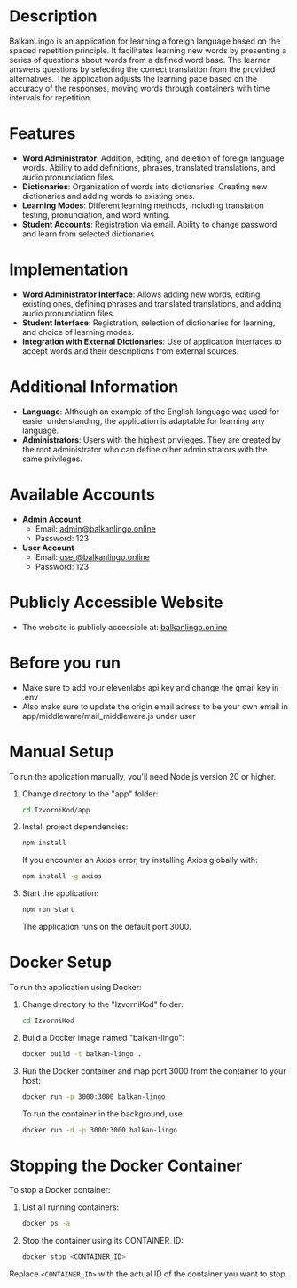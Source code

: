 # Description

BalkanLingo is an application for learning a foreign language based on the spaced repetition principle. It facilitates learning new words by presenting a series of questions about words from a defined word base. The learner answers questions by selecting the correct translation from the provided alternatives. The application adjusts the learning pace based on the accuracy of the responses, moving words through containers with time intervals for repetition.

# Features

- **Word Administrator**: Addition, editing, and deletion of foreign language words. Ability to add definitions, phrases, translated translations, and audio pronunciation files.
- **Dictionaries**: Organization of words into dictionaries. Creating new dictionaries and adding words to existing ones.
- **Learning Modes**: Different learning methods, including translation testing, pronunciation, and word writing.
- **Student Accounts**: Registration via email. Ability to change password and learn from selected dictionaries.

# Implementation

- **Word Administrator Interface**: Allows adding new words, editing existing ones, defining phrases and translated translations, and adding audio pronunciation files.
- **Student Interface**: Registration, selection of dictionaries for learning, and choice of learning modes.
- **Integration with External Dictionaries**: Use of application interfaces to accept words and their descriptions from external sources.

# Additional Information

- **Language**: Although an example of the English language was used for easier understanding, the application is adaptable for learning any language.
- **Administrators**: Users with the highest privileges. They are created by the root administrator who can define other administrators with the same privileges.

# Available Accounts
- **Admin Account**
  - Email: admin@balkanlingo.online
  - Password: 123
- **User Account**
  - Email: user@balkanlingo.online
  - Password: 123

# Publicly Accessible Website
- The website is publicly accessible at: [balkanlingo.online](https://balkanlingo.online)

# Before you run
- Make sure to add your elevenlabs api key and change the gmail key in .env 
- Also make sure to update the origin email adress to be your own email in app/middleware/mail_middleware.js under user

# Manual Setup
To run the application manually, you'll need Node.js version 20 or higher.

1. Change directory to the "app" folder:
    ```bash
    cd IzvorniKod/app
    ```

2. Install project dependencies:
    ```bash
    npm install
    ```
    If you encounter an Axios error, try installing Axios globally with:
    ```bash
    npm install -g axios
    ```

3. Start the application:
    ```bash
    npm run start
    ```
    The application runs on the default port 3000.

# Docker Setup
To run the application using Docker:

1. Change directory to the "IzvorniKod" folder:
    ```bash
    cd IzvorniKod
    ```

2. Build a Docker image named "balkan-lingo":
    ```bash
    docker build -t balkan-lingo .
    ```

3. Run the Docker container and map port 3000 from the container to your host:
    ```bash
    docker run -p 3000:3000 balkan-lingo
    ```
    To run the container in the background, use:
    ```bash
    docker run -d -p 3000:3000 balkan-lingo
    ```

# Stopping the Docker Container
To stop a Docker container:

1. List all running containers:
    ```bash
    docker ps -a
    ```

2. Stop the container using its CONTAINER_ID:
    ```bash
    docker stop <CONTAINER_ID>
    ```

Replace `<CONTAINER_ID>` with the actual ID of the container you want to stop.
